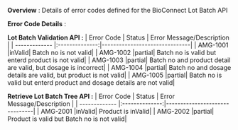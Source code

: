 **Overview** : Details of error codes defined for the BioConnect Lot Batch API

**Error Code Details** : 

**Lot Batch Validation API :**
| Error Code    |   Status       |   Error Message/Description   |
| ------------- |:--------------:|-------------------------------|
| AMG-1001  |inValid| Batch no is not valid|
| AMG-1002  |partial| Batch no is valid but enterd product is not valid|
| AMG-1003  |partial| Batch no and product detail are valid, but dosage is incorrect|
| AMG-1004  |partial| Batch no and dosage details are valid, but product is not valid|
| AMG-1005  |partial| Batch no is valid but enterd product and dosage details are not valid|

**Retrieve Lot Batch Tree API :**
| Error Code    |   Status       |   Error Message/Description   |
| ------------- |:--------------:|-------------------------------|
| AMG-2001  |inValid| Product is inValid|
| AMG-2002  |partial| Product is valid but Batch no is not valid|